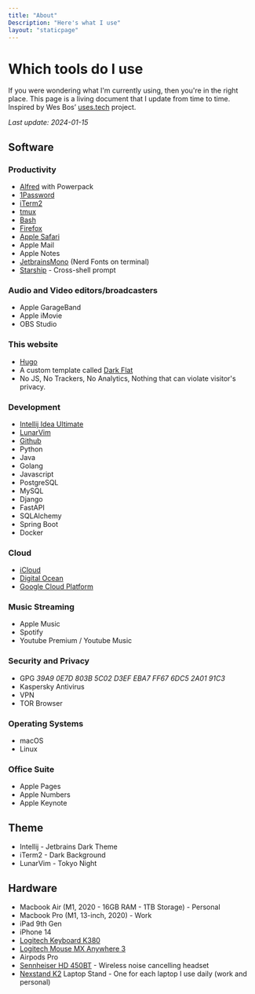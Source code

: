 ```yaml
---
title: "About"
Description: "Here's what I use"
layout: "staticpage"
---
```


# Which tools do I use

If you were wondering what I'm currently using, then you're in the right place.
This page is a living document that I update from time to time.
Inspired by Wes Bos’ [uses.tech](https://uses.tech) project.

_Last update: 2024-01-15_


## Software

### Productivity
* [Alfred](https://www.alfredapp.com/) with Powerpack
* [1Password](https://1password.com)
* [iTerm2](https://iterm2.com)
* [tmux](https://github.com/tmux/tmux/wiki)
* [Bash](https://www.gnu.org/software/bash/)
* [Firefox](https://firefox.com)
* [Apple Safari](https://www.apple.com/br/safari/)
* Apple Mail
* Apple Notes
* [JetbrainsMono](https://www.jetbrains.com/lp/mono/) (Nerd Fonts on terminal)
* [Starship](https://starship.rs/) - Cross-shell prompt 

### Audio and Video editors/broadcasters
* Apple GarageBand
* Apple iMovie
* OBS Studio
 
### This website
* [Hugo](https://gohugo.io) 
* A custom template called [Dark Flat](https://github.com/adlermedrado/dark-flat)
* No JS, No Trackers, No Analytics, Nothing that can violate visitor's privacy.

### Development 
* [Intellij Idea Ultimate](https://www.jetbrains.com/idea/)
* [LunarVim](https://www.lunarvim.org/)
* [Github](https://github.com)
* Python
* Java
* Golang
* Javascript
* PostgreSQL
* MySQL
* Django
* FastAPI
* SQLAlchemy
* Spring Boot
* Docker

### Cloud
* [iCloud](https://www.icloud.com/)
* [Digital Ocean](https://digitalocean.com)
* [Google Cloud Platform](https://cloud.google.com)

### Music Streaming
* Apple Music
* Spotify
* Youtube Premium / Youtube Music

### Security and Privacy
* GPG _39A9 0E7D 803B 5C02 D3EF  EBA7 FF67 6DC5 2A01 91C3_
* Kaspersky Antivirus
* VPN
* TOR Browser

### Operating Systems
* macOS
* Linux

### Office Suite
* Apple Pages
* Apple Numbers
* Apple Keynote

## Theme
* Intellij - Jetbrains Dark Theme
* iTerm2 - Dark Background
* LunarVim - Tokyo Night

## Hardware
* Macbook Air (M1, 2020 - 16GB RAM - 1TB Storage) - Personal
* Macbook Pro (M1, 13-inch, 2020) - Work
* iPad 9th Gen
* iPhone 14
* [Logitech Keyboard K380](https://www.logitech.com/en-us/products/keyboards/k380-multi-device.920-009600.html)
* [Logitech Mouse MX Anywhere 3](https://www.logitech.com/en-us/products/mice/mx-anywhere-3-mac.910-005899.html)
* Airpods Pro
* [Sennheiser HD 450BT](https://www.sennheiser-hearing.com/pt-BR/p/hd-450bt/) - Wireless noise cancelling headset
* [Nexstand K2](https://pt.aliexpress.com/item/4001234630469.html) Laptop Stand - One for each laptop I use daily (work and personal)

